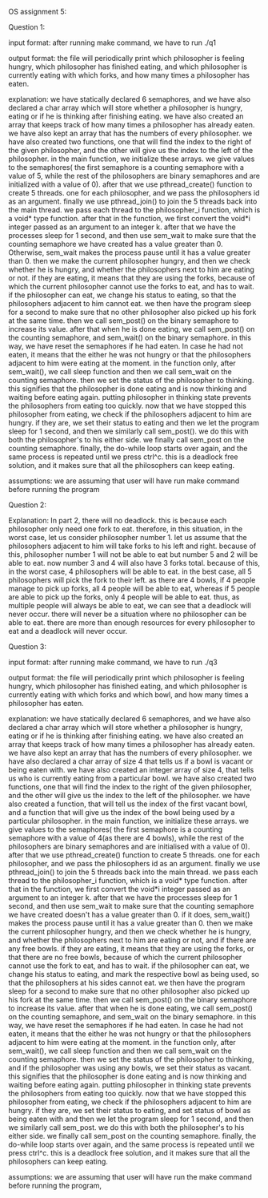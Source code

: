 OS assignment 5:

Question 1:

input format:
    after running make command, we have to run ./q1

output format:
    the file will periodically print which philosopher is feeling hungry, which philosopher has finished eating, and which philosopher is currently eating with which forks, and how many times a philosopher has eaten.

explanation:
    we have statically declared 6 semaphores, and we have also declared a char array which will store whether a philosopher is hungry, eating or if he is thinking after finishing eating. we have also created an array that keeps track of how many times a philosopher has already eaten. we have also kept an array that has the numbers of every philosopher. we have also created two functions, one that will find the index to the right of the given philosopher, and the other will give us the index to the left of the philosopher.
    in the main function, we initialize these arrays. we give values to the semaphores( the first semaphore is a counting semaphore with a value of 5, while the rest of the philosophers are binary semaphores and are initialized with a value of 0). after that we use pthread_create() function to create 5 threads. one for each philosopher, and we pass the philosophers id as an argument. finally we use pthread_join() to join the 5 threads back into the main thread.
    we pass each thread to the philosopher_i function, which is a void* type function. after that in the function, we first convert the void*i integer passed as an argument to an integer k. after that we have the processes sleep for 1 second, and then use sem_wait to make sure that the counting semaphore we have created has a value greater than 0. Otherwise, sem_wait makes the process pause until it has a value greater than 0. then we make the current philosopher hungry, and then we check whether he is hungry, and whether the philosophers next to him are eating or not. if they are eating, it means that they are using the forks, because of which the current philosopher cannot use the forks to eat, and has to wait. if the philosopher can eat, we change his status to eating, so that the philosophers adjacent to him cannot eat. we then have the program sleep for a second to make sure that no other philosopher also picked up his fork at the same time. then we call sem_post() on the binary semaphore to increase its value. after that when he is done eating, we call sem_post() on the counting semaphore, and sem_wait() on the binary semaphore. in this way, we have reset the semaphores if he had eaten. In case he had not eaten, it means that the either he was not hungry or that the philosophers adjacent to him were eating at the moment. in the function only, after sem_wait(), we call sleep function and then we call sem_wait on the counting semaphore. then we set the status of the philosopher to thinking. this signifies that the philosopher is done eating and is now thinking and waiting before eating again. putting philosopher in thinking state prevents the philosophers from eating too quickly. now that we have stopped this philosopher from eating, we check if the philosophers adjacent to him are hungry. if they are, we set their status to eating and then we let the program sleep for 1 second, and then we similarly call sem_post(). we do this with both the philosopher's to his either side. we finally call sem_post on the counting semaphore. finally, the do-while loop starts over again, and the same process is repeated until we press ctrl^c.
    this is a deadlock free solution, and it makes sure that all the philosophers can keep eating.

assumptions:
    we are assuming that user will have run make command before running the program

Question 2:

Explanation:
    In part 2, there will no deadlock. this is because each philosopher only need one fork to eat. therefore, in this situation, in the worst case, let us consider philosopher number 1. let us assume that the philosophers adjacent to him will take forks to his left and right. because of this, philosopher number 1 will not be able to eat but number 5 and 2 will be able to eat. now number 3 and 4 will also have 3 forks total. because of this, in the worst case, 4 philosophers will be able to eat. in the best case, all 5 philosophers will pick the fork to their left. as there are 4 bowls, if 4 people manage to pick up forks, all 4 people will be able to eat, whereas if 5 people are able to pick up the forks, only 4 people will be able to eat. thus, as multiple people will always be able to eat, we can see that a deadlock will never occur. there will never be a situation where no philosopher can be able to eat. there are more than enough resources for every philosopher to eat and a deadlock will never occur.

Question 3:

input format:
    after running make command, we have to run ./q3

output format:
    the file will periodically print which philosopher is feeling hungry, which philosopher has finished eating, and which philosopher is currently eating with which forks and which bowl, and how many times a philosopher has eaten.

explanation:
    we have statically declared 6 semaphores, and we have also declared a char array which will store whether a philosopher is hungry, eating or if he is thinking after finishing eating. we have also created an array that keeps track of how many times a philosopher has already eaten. we have also kept an array that has the numbers of every philosopher. we have also declared a char array of size 4 that tells us if a bowl is vacant or being eaten with. we have also created an integer array of size 4, that tells us who is currently eating from a particular bowl. we have also created two functions, one that will find the index to the right of the given philosopher, and the other will give us the index to the left of the philosopher. we have also created a function, that will tell us the index of the first vacant bowl, and a function that will give us the index of the bowl being used by a particular philosopher.
    in the main function, we initialize these arrays. we give values to the semaphores( the first semaphore is a counting semaphore with a value of 4(as there are 4 bowls), while the rest of the philosophers are binary semaphores and are initialised with a value of 0). after that we use pthread_create() function to create 5 threads. one for each philosopher, and we pass the philosophers id as an argument. finally we use pthread_join() to join the 5 threads back into the main thread.
    we pass each thread to the philosopher_i function, which is a void* type function. after that in the function, we first convert the void*i integer passed as an argument to an integer k. after that we have the processes sleep for 1 second, and then use sem_wait to make sure that the counting semaphore we have created doesn't has a value greater than 0. if it does, sem_wait() makes the process pause until it has a value greater than 0. then we make the current philosopher hungry, and then we check whether he is hungry, and whether the philosophers next to him are eating or not, and if there are any free bowls. if they are eating, it means that they are using the forks, or that there are no free bowls, because of which the current philosopher cannot use the fork to eat, and has to wait. if the philosopher can eat, we change his status to eating, and mark the respective bowl as being used, so that the philosophers at his sides cannot eat. we then have the program sleep for a second to make sure that no other philosopher also picked up his fork at the same time. then we call sem_post() on the binary semaphore to increase its value. after that when he is done eating, we call sem_post() on the counting semaphore, and sem_wait on the binary semaphore. in this way, we have reset the semaphores if he had eaten. In case he had not eaten, it means that the either he was not hungry or that the philosophers adjacent to him were eating at the moment. in the function only, after sem_wait(), we call sleep function and then we call sem_wait on the counting semaphore. then we set the status of the philosopher to thinking, and if the philosopher was using any bowls, we set their status as vacant. this signifies that the philosopher is done eating and is now thinking and waiting before eating again. putting philosopher in thinking state prevents the philosophers from eating too quickly. now that we have stopped this philosopher from eating, we check if the philosophers adjacent to him are hungry. if they are, we set their status to eating, and set status of bowl as being eaten with and then we let the program sleep for 1 second, and then we similarly call sem_post. we do this with both the philosopher's to his either side. we finally call sem_post on the counting semaphore. finally, the do-while loop starts over again, and the same process is repeated until we press ctrl^c.
    this is a deadlock free solution, and it makes sure that all the philosophers can keep eating.

assumptions:
    we are assuming that user will have run the make command before running the program,
